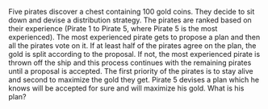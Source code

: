  Five pirates discover a chest containing 100 gold coins. They decide to sit down and devise a distribution strategy. The pirates are ranked based on their experience (Pirate 1 to Pirate 5, where Pirate 5 is the most experienced). The most experienced pirate gets to propose a plan and then all the pirates vote on it. If at least half of the pirates agree on the plan, the gold is split according to the proposal. If not, the most experienced pirate is thrown off the ship and this process continues with the remaining pirates until a proposal is accepted. The first priority of the pirates is to stay alive and second to maximize the gold they get. Pirate 5 devises a plan which he knows will be accepted for sure and will maximize his gold. What is his plan?